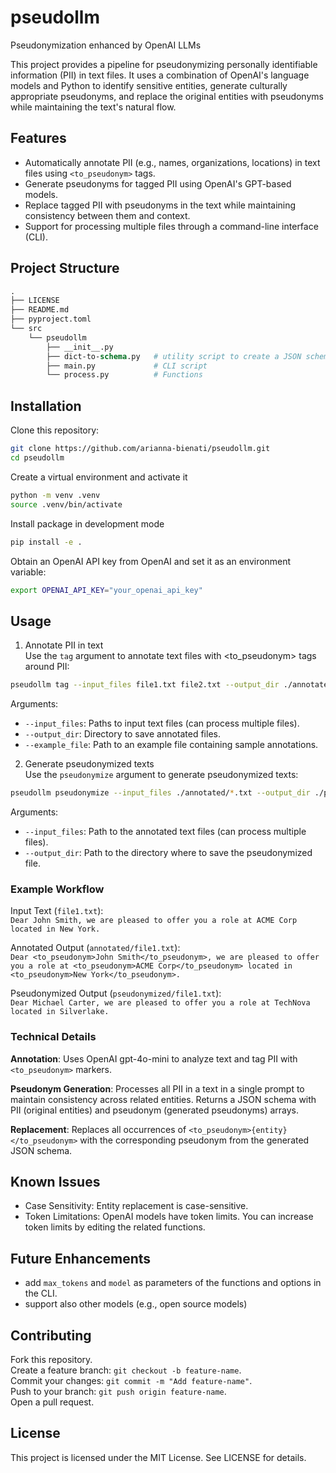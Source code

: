 # pseudollm
Pseudonymization enhanced by OpenAI LLMs

This project provides a pipeline for pseudonymizing personally identifiable information (PII) in text files. It uses a combination of OpenAI's language models and Python to identify sensitive entities, generate culturally appropriate pseudonyms, and replace the original entities with pseudonyms while maintaining the text's natural flow.

## Features
* Automatically annotate PII (e.g., names, organizations, locations) in text files using `<to_pseudonym>` tags.
* Generate pseudonyms for tagged PII using OpenAI's GPT-based models.
* Replace tagged PII with pseudonyms in the text while maintaining consistency between them and context.
* Support for processing multiple files through a command-line interface (CLI).

## Project Structure
```graphql
.
├── LICENSE
├── README.md
├── pyproject.toml
└── src
    └── pseudollm
        ├── __init__.py
        ├── dict-to-schema.py   # utility script to create a JSON schema given a dictionary
        ├── main.py             # CLI script
        └── process.py          # Functions
```

## Installation
Clone this repository:
```bash
git clone https://github.com/arianna-bienati/pseudollm.git
cd pseudollm
```
Create a virtual environment and activate it
```bash
python -m venv .venv
source .venv/bin/activate
```
Install package in development mode
```bash
pip install -e .
```
Obtain an OpenAI API key from OpenAI and set it as an environment variable:
```bash
export OPENAI_API_KEY="your_openai_api_key"
```

## Usage

1. Annotate PII in text\
Use the `tag` argument to annotate text files with <to_pseudonym> tags around PII:

```bash
pseudollm tag --input_files file1.txt file2.txt --output_dir ./annotated --example_file example_annotation.txt
```
Arguments:
* `--input_files`: Paths to input text files (can process multiple files). 
* `--output_dir`: Directory to save annotated files.
* `--example_file`: Path to an example file containing sample annotations.

2. Generate pseudonymized texts\
Use the `pseudonymize` argument to generate pseudonymized texts:

```bash
pseudollm pseudonymize --input_files ./annotated/*.txt --output_dir ./pseudonymized
```
Arguments:
* `--input_files`: Path to the annotated text files (can process multiple files).
* `--output_dir`: Path to the directory where to save the pseudonymized file.

### Example Workflow
Input Text (`file1.txt`):\
`Dear John Smith, we are pleased to offer you a role at ACME Corp located in New York.`

Annotated Output (`annotated/file1.txt`):\
`Dear <to_pseudonym>John Smith</to_pseudonym>, we are pleased to offer you a role at <to_pseudonym>ACME Corp</to_pseudonym> located in <to_pseudonym>New York</to_pseudonym>.`

Pseudonymized Output (`pseudonymized/file1.txt`):\
`Dear Michael Carter, we are pleased to offer you a role at TechNova located in Silverlake.`

### Technical Details

**Annotation**: Uses OpenAI gpt-4o-mini to analyze text and tag PII with `<to_pseudonym>` markers.

**Pseudonym Generation**: Processes all PII in a text in a single prompt to maintain consistency across related entities. Returns a JSON schema with PII (original entities) and pseudonym (generated pseudonyms) arrays.

**Replacement**: Replaces all occurrences of `<to_pseudonym>{entity}</to_pseudonym>` with the corresponding pseudonym from the generated JSON schema.

## Known Issues
* Case Sensitivity: Entity replacement is case-sensitive.
* Token Limitations: OpenAI models have token limits. You can increase token limits by editing the related functions.

## Future Enhancements
* add `max_tokens` and `model` as parameters of the functions and options in the CLI.
* support also other models (e.g., open source models)

## Contributing
Fork this repository.\
Create a feature branch: `git checkout -b feature-name`.\
Commit your changes: `git commit -m "Add feature-name"`.\
Push to your branch: `git push origin feature-name`.\
Open a pull request.

## License
This project is licensed under the MIT License. See LICENSE for details.